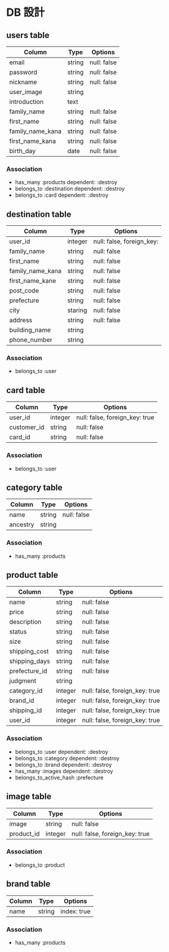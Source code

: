# DB 設計

## users table

| Column             | Type                | Options                 |
|--------------------|---------------------|-------------------------|
| email              | string              | null: false             |
| password           | string              | null: false             |
| nickname           | string              | null: false             |
| user_image         | string              |                         |
| introduction       | text                |                         |
| family_name        | string              | null: false             |
| first_name         | string              | null: false             |
| family_name_kana   | string              | null: false             |
| first_name_kana    | string              | null: false             |
| birth_day          | date                | null: false             |


### Association

* has_many :products dependent: :destroy
* belongs_to :destination dependent: :destroy
* belongs_to :card dependent: :destroy

## destination table

| Column                           | Type       | Options                   |
|----------------------------------|------------|-------------------        |
| user_id                          | integer    | null: false, foreign_key: |
| family_name                      | string     | null: false               |
| first_name                       | string     | null: false               |
| family_name_kana                 | string     | null: false               |
| first_name_kane                  | string     | null: false               |
| post_code                        | string     | null: false               |
| prefecture                       | string     | null: false               |
| city                             | staring    | null: false               |
| address                          | string     | null: false               |
| building_name                    | string     |                           |
| phone_number                     | string     |                           |


### Association

- belongs_to :user

## card table

| Column      | Type       | Options                        |
|-------------|------------|--------------------------------|
| user_id     | integer    | null: false, foreign_key: true |
| customer_id | string     | null: false                    |
| card_id     | string     | null: false                    |


### Association

- belongs_to :user

## category table

| Column      | Type       | Options     |
|-------------|------------|-------------|
| name        | string     | null: false |
| ancestry    | string     |             |


### Association

- has_many :products

## product table

| Column        | Type       | Options                        |
|---------------|------------|--------------------------------|
| name          | string     | null: false                    |
| price         | string     | null: false                    |
| description   | string     | null: false                    |
| status        | string     | null: false                    |
| size          | string     | null: false                    |
| shipping_cost | string     | null: false                    |
| shipping_days |	string	   | null: false                    |
| prefecture_id |	string     | null: false                    |
| judgment      |	string	   |                                |
| category_id	  | integer	   | null: false, foreign_key: true |
| brand_id      |	integer	   | null: false, foreign_key: true |
| shipping_id   |	integer	   | null: false, foreign_key: true |
| user_id	      | integer    | null: false, foreign_key: true |


### Association

- belongs_to :user dependent: :destroy
- belongs_to :category dependent: :destroy
- belongs_to :brand dependent: :destroy
- has_many :images dependent: :destroy
- belongs_to_active_hash :prefecture

## image table

| Column      | Type       | Options                        |
|-------------|------------|--------------------------------|
| image       | string     | null: false                    |
| product_id  | integer    | null: false, foreign_key: true |


### Association

- belongs_to :product

## brand table

| Column      | Type       | Options              |
|-------------|------------|----------------------|
| name        | string     | index: true          |


### Association

- has_many :products


